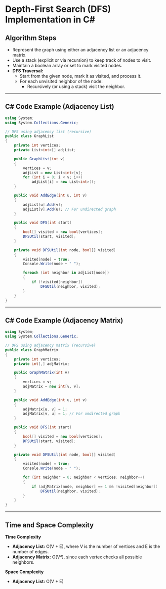 # Depth-First Search (DFS) Implementation in C#

## Algorithm Steps

- Represent the graph using either an adjacency list or an adjacency matrix.
- Use a stack (explicit or via recursion) to keep track of nodes to visit.
- Maintain a boolean array or set to mark visited nodes.
- **DFS Traversal:**
  - Start from the given node, mark it as visited, and process it.
  - For each unvisited neighbor of the node:
    - Recursively (or using a stack) visit the neighbor.

---

## C# Code Example (Adjacency List)

```csharp
using System;
using System.Collections.Generic;

// DFS using adjacency list (recursive)
public class GraphList
{
    private int vertices;
    private List<int>[] adjList;

    public GraphList(int v)
    {
        vertices = v;
        adjList = new List<int>[v];
        for (int i = 0; i < v; i++)
            adjList[i] = new List<int>();
    }

    public void AddEdge(int u, int v)
    {
        adjList[u].Add(v);
        adjList[v].Add(u); // For undirected graph
    }

    public void DFS(int start)
    {
        bool[] visited = new bool[vertices];
        DFSUtil(start, visited);
    }

    private void DFSUtil(int node, bool[] visited)
    {
        visited[node] = true;
        Console.Write(node + " ");

        foreach (int neighbor in adjList[node])
        {
            if (!visited[neighbor])
                DFSUtil(neighbor, visited);
        }
    }
}
```

---

## C# Code Example (Adjacency Matrix)

```csharp
using System;
using System.Collections.Generic;

// DFS using adjacency matrix (recursive)
public class GraphMatrix
{
    private int vertices;
    private int[,] adjMatrix;

    public GraphMatrix(int v)
    {
        vertices = v;
        adjMatrix = new int[v, v];
    }

    public void AddEdge(int u, int v)
    {
        adjMatrix[u, v] = 1;
        adjMatrix[v, u] = 1; // For undirected graph
    }

    public void DFS(int start)
    {
        bool[] visited = new bool[vertices];
        DFSUtil(start, visited);
    }

    private void DFSUtil(int node, bool[] visited)
    {
        visited[node] = true;
        Console.Write(node + " ");

        for (int neighbor = 0; neighbor < vertices; neighbor++)
        {
            if (adjMatrix[node, neighbor] == 1 && !visited[neighbor])
                DFSUtil(neighbor, visited);
        }
    }
}
```

---

## Time and Space Complexity

**Time Complexity**

- **Adjacency List:** O(V + E), where V is the number of vertices and E is the number of edges.
- **Adjacency Matrix:** O(V²), since each vertex checks all possible neighbors.

**Space Complexity**

- **Adjacency List:** O(V + E)
